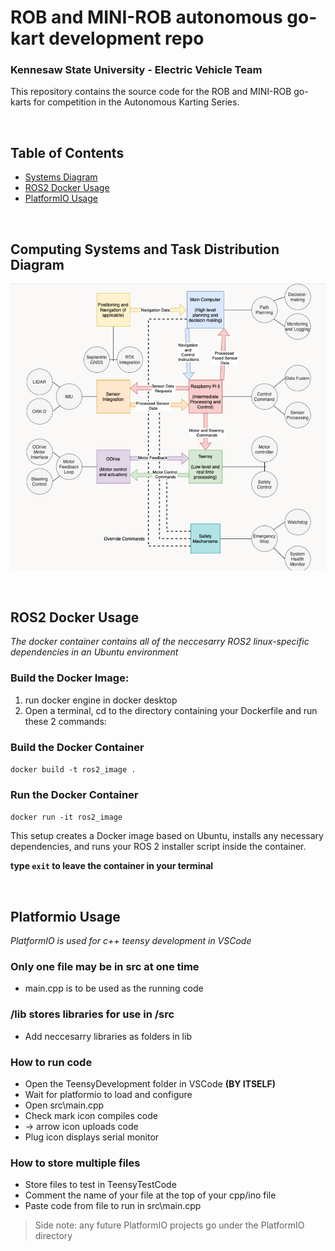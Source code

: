 # ROB and MINI-ROB autonomous go-kart development repo
### Kennesaw State University - Electric Vehicle Team

This repository contains the source code for the ROB and MINI-ROB go-karts for competition in the Autonomous Karting Series. 

<br>

## Table of Contents
 - [Systems Diagram](#computing-systems-and-task-distribution-diagram)
 - [ROS2 Docker Usage](#ros2-docker-usage)
 - [PlatformIO Usage](#platformio-usage)

<br>

## Computing Systems and Task Distribution Diagram
![software_diagram](README.assets/software_diagram.png)

<br>

## ROS2 Docker Usage
*The docker container contains all of the neccesarry ROS2 linux-specific dependencies in an Ubuntu environment*

### Build the Docker Image:
1. run docker engine in docker desktop
2. Open a terminal, cd to the directory containing your Dockerfile and run these 2 commands:

### Build the Docker Container
`docker build -t ros2_image .`

### Run the Docker Container
`docker run -it ros2_image`

This setup creates a Docker image based on Ubuntu, installs any necessary dependencies, and runs your ROS 2 installer script inside the container.

**type `exit` to leave the container in your terminal**

<br>

## Platformio Usage
*PlatformIO is used for c++ teensy development in VSCode*

### Only one file may be in src at one time
  - main.cpp is to be used as the running code

### /lib stores libraries for use in /src
  - Add neccesarry libraries as folders in lib

### How to run code
  - Open the TeensyDevelopment folder in VSCode **(BY ITSELF)**
  - Wait for platformio to load and configure
  - Open src\main.cpp
  - Check mark icon compiles code
  - -> arrow icon uploads code
  - Plug icon displays serial monitor

### How to store multiple files
  - Store files to test in TeensyTestCode
  - Comment the name of your file at the top of your cpp/ino file
  - Paste code from file to run in src\main.cpp

> Side note: any future PlatformIO projects go under the PlatformIO directory
